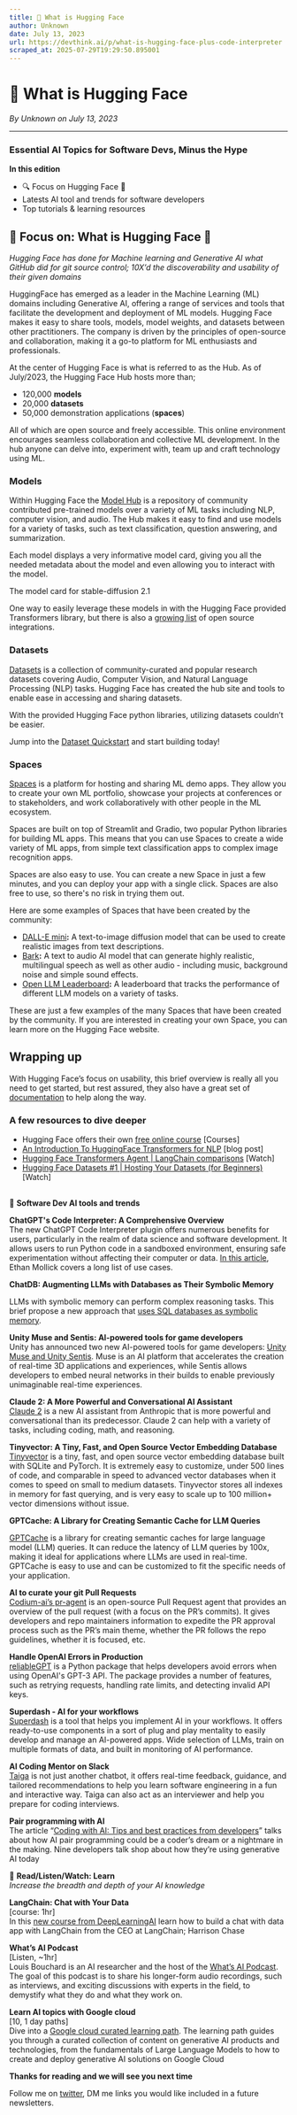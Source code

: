 ```yaml
---
title: 🤗 What is Hugging Face
author: Unknown
date: July 13, 2023
url: https://devthink.ai/p/what-is-hugging-face-plus-code-interpreter
scraped_at: 2025-07-29T19:29:50.895001
---
```


# 🤗 What is Hugging Face

*By Unknown on July 13, 2023*

---

### **Essential AI Topics for Software Devs,** **Minus the Hype**

**In this edition**

- 🔍️ Focus on Hugging Face 🤗
- Latests AI tool and trends for software developers
- Top tutorials & learning resources

## 🔎 Focus on: What is Hugging Face 🤗

*Hugging Face has done for Machine learning and Generative AI what GitHub did for git source control; 10X’d the discoverability and usability of their given domains*

HuggingFace has emerged as a leader in the Machine Learning (ML) domains including Generative AI, offering a range of services and tools that facilitate the development and deployment of ML models. Hugging Face makes it easy to share tools, models, model weights, and datasets between other practitioners. The company is driven by the principles of open-source and collaboration, making it a go-to platform for ML enthusiasts and professionals.

At the center of Hugging Face is what is referred to as the Hub. As of July/2023, the Hugging Face Hub hosts more than;

- 120,000 **models**
- 20,000 **datasets**
- 50,000 demonstration applications (**spaces**)

All of which are open source and freely accessible. This online environment encourages seamless collaboration and collective ML development. In the hub anyone can delve into, experiment with, team up and craft technology using ML.

### Models

Within Hugging Face the [Model Hub]("https://huggingface.co/models") is a repository of community contributed pre-trained models over a variety of ML tasks including NLP, computer vision, and audio. The Hub makes it easy to find and use models for a variety of tasks, such as text classification, question answering, and summarization.

Each model displays a very informative model card, giving you all the needed metadata about the model and even allowing you to interact with the model.



The model card for stable-diffusion 2.1

One way to easily leverage these models in with the Hugging Face provided Transformers library, but there is also a [growing list]("https://huggingface.co/docs/hub/models-libraries") of open source integrations.



### Datasets

[Datasets]("https://huggingface.co/datasets") is a collection of community-curated and popular research datasets covering Audio, Computer Vision, and Natural Language Processing (NLP) tasks. Hugging Face has created the hub site and tools to enable ease in accessing and sharing datasets.

With the provided Hugging Face python libraries, utilizing datasets couldn’t be easier.



Jump into the [Dataset Quickstart]("https://huggingface.co/docs/datasets/quickstart") and start building today!

### Spaces

[Spaces]("https://huggingface.co/spaces") is a platform for hosting and sharing ML demo apps. They allow you to create your own ML portfolio, showcase your projects at conferences or to stakeholders, and work collaboratively with other people in the ML ecosystem.

Spaces are built on top of Streamlit and Gradio, two popular Python libraries for building ML apps. This means that you can use Spaces to create a wide variety of ML apps, from simple text classification apps to complex image recognition apps.

Spaces are also easy to use. You can create a new Space in just a few minutes, and you can deploy your app with a single click. Spaces are also free to use, so there's no risk in trying them out.

Here are some examples of Spaces that have been created by the community:

- [DALL-E mini]("https://huggingface.co/spaces/Manjushri/Dall-E-Mini")**:** A text-to-image diffusion model that can be used to create realistic images from text descriptions.
- [Bark]("https://huggingface.co/spaces/suno/bark")**:** A text to audio AI model that can generate highly realistic, multilingual speech as well as other audio - including music, background noise and simple sound effects.
- [Open LLM Leaderboard]("https://huggingface.co/spaces/HuggingFaceH4/open_llm_leaderboard")**:** A leaderboard that tracks the performance of different LLM models on a variety of tasks.

These are just a few examples of the many Spaces that have been created by the community. If you are interested in creating your own Space, you can learn more on the Hugging Face website.

## Wrapping up

With Hugging Face’s focus on usability, this brief overview is really all you need to get started, but rest assured, they also have a great set of [documentation]("https://huggingface.co/docs") to help along the way.

### A few resources to dive deeper

- Hugging Face offers their own [free online course]("https://huggingface.co/learn/nlp-course/chapter1/1") [Courses]
- [An Introduction To HuggingFace Transformers for NLP]("https://wandb.ai/int_pb/huggingface/reports/An-Introduction-To-HuggingFace-Transformers-for-NLP--VmlldzoyOTgzMjI5") [blog post]
- [Hugging Face Transformers Agent | LangChain comparisons]("https://www.youtube.com/watch?v=rn4eIxuxx2g&utm_source=devthink.ai&utm_medium=referral&utm_campaign=what-is-hugging-face") [Watch]
- [Hugging Face Datasets #1 | Hosting Your Datasets (for Beginners)]("https://youtu.be/-S20nblUuNw") [Watch]

##

🧰 **Software Dev AI tools and trends**

**ChatGPT's Code Interpreter: A Comprehensive Overview**  
The new ChatGPT Code Interpreter plugin offers numerous benefits for users, particularly in the realm of data science and software development. It allows users to run Python code in a sandboxed environment, ensuring safe experimentation without affecting their computer or data. [In this article]("https://www.oneusefulthing.org/p/what-ai-can-do-with-a-toolbox-getting"), Ethan Mollick covers a long list of use cases.

**ChatDB: Augmenting LLMs with Databases as Their Symbolic Memory**



LLMs with symbolic memory can perform complex reasoning tasks. This brief propose a new approach that [uses SQL databases as symbolic memory]("https://chatdatabase.github.io/").

**Unity Muse and Sentis: AI-powered tools for game developers**  
Unity has announced two new AI-powered tools for game developers: [Unity Muse and Unity Sentis]("https://blog.unity.com/engine-platform/introducing-unity-muse-and-unity-sentis-ai"). Muse is an AI platform that accelerates the creation of real-time 3D applications and experiences, while Sentis allows developers to embed neural networks in their builds to enable previously unimaginable real-time experiences.

**Claude 2: A More Powerful and Conversational AI Assistant**  
[Claude 2]("https://www.anthropic.com/index/claude-2") is a new AI assistant from Anthropic that is more powerful and conversational than its predecessor. Claude 2 can help with a variety of tasks, including coding, math, and reasoning.

**Tinyvector: A Tiny, Fast, and Open Source Vector Embedding Database**  
[Tinyvector]("https://github.com/0hq/tinyvector") is a tiny, fast, and open source vector embedding database built with SQLite and PyTorch. It is extremely easy to customize, under 500 lines of code, and comparable in speed to advanced vector databases when it comes to speed on small to medium datasets. Tinyvector stores all indexes in memory for fast querying, and is very easy to scale up to 100 million+ vector dimensions without issue.

**GPTCache: A Library for Creating Semantic Cache for LLM Queries**



[GPTCache]("https://github.com/zilliztech/GPTCache") is a library for creating semantic caches for large language model (LLM) queries. It can reduce the latency of LLM queries by 100x, making it ideal for applications where LLMs are used in real-time. GPTCache is easy to use and can be customized to fit the specific needs of your application.

**AI to curate your git Pull Requests**  
[Codium-ai’s pr-agent]("https://github.com/Codium-ai/pr-agent") is an open-source Pull Request agent that provides an overview of the pull request (with a focus on the PR’s commits). It gives developers and repo maintainers information to expedite the PR approval process such as the PR’s main theme, whether the PR follows the repo guidelines, whether it is focused, etc.

**Handle OpenAI Errors in Production**  
[reliableGPT]("https://github.com/BerriAI/reliableGPT") is a Python package that helps developers avoid errors when using OpenAI's GPT-3 API. The package provides a number of features, such as retrying requests, handling rate limits, and detecting invalid API keys.

**Superdash - AI for your workflows**  
[Superdash]("https://superdashhq.com/") is a tool that helps you implement AI in your workflows. It offers ready-to-use components in a sort of plug and play mentality to easily develop and manage an AI-powered apps. Wide selection of LLMs, train on multiple formats of data, and built in monitoring of AI performance.

**AI Coding Mentor on Slack**  
[Taiga]("https://asktaiga.ai/") is not just another chatbot, it offers real-time feedback, guidance, and tailored recommendations to help you learn software engineering in a fun and interactive way. Taiga can also act as an interviewer and help you prepare for coding interviews.

**Pair programming with AI**  
The article “[Coding with AI: Tips and best practices from developers]("https://www.infoworld.com/article/3700771/coding-with-ai-developer-tips-and-best-practices.html")” talks about how AI pair programming could be a coder’s dream or a nightmare in the making. Nine developers talk shop about how they’re using generative AI today

🏫 **Read/Listen/Watch: Learn**  
*Increase the breadth and depth of your AI knowledge*

**LangChain: Chat with Your Data**  
[course: 1hr]  
In this [new course from DeepLearningAI]("https://www.deeplearning.ai/short-courses/langchain-chat-with-your-data/") learn how to build a chat with data app with LangChain from the CEO at LangChain; Harrison Chase

**What’s AI Podcast**  
[Listen, ~1hr]  
Louis Bouchard is an AI researcher and the host of the [What’s AI Podcast]("https://www.louisbouchard.ai/podcast/"). The goal of this podcast is to share his longer-form audio recordings, such as interviews, and exciting discussions with experts in the field, to demystify what they do and what they work on.

**Learn AI topics with Google cloud**  
[10, 1 day paths]  
Dive into a [Google cloud curated learning path]("https://www.cloudskillsboost.google/journeys/118"). The learning path guides you through a curated collection of content on generative AI products and technologies, from the fundamentals of Large Language Models to how to create and deploy generative AI solutions on Google Cloud

**Thanks for reading and we will see you next time**

Follow me on [twitter]("https://twitter.com/devthinkai"), DM me links you would like included in a future newsletters.

